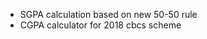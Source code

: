 <ul>
<li>SGPA calculation based on new 50-50 rule</li>
<li>CGPA calculator for 2018 cbcs scheme</li>

</ul>